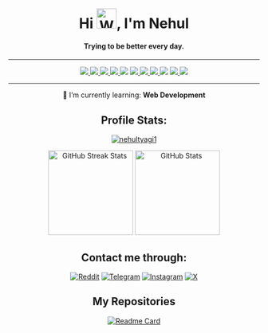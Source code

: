 <div align="center">
 <h1>Hi <img src="https://raw.githubusercontent.com/Tarikul-Islam-Anik/Animated-Fluent-Emojis/master/Emojis/Hand%20gestures/Waving%20Hand%20Medium-Light%20Skin%20Tone.png" alt="Waving Hand Medium-Light Skin Tone" width="40" height="40" />, I'm Nehul</h1>
 <h4>Trying to be better every day.</h4>

---

 <a href="https://www.python.org" target="_blank" rel="noreferrer">
  <picture>
   <source media="(prefers-color-scheme: dark)" srcset="https://img.shields.io/badge/Python-0d1117?logo=python">
   <img src="https://img.shields.io/badge/Python-white?logo=python">
  </picture>
 </a>
 <a href=https://pandas.pydata.org/" target="_blank" rel="noreferrer">
  <picture>
   <source media="(prefers-color-scheme: dark)" srcset="https://img.shields.io/badge/Pandas-0d1117?logo=pandas">
   <img src="https://img.shields.io/badge/Pandas-white?logo=pandas">
  </picture>
 </a>
 <a href="https://www.mysql.com/" target="_blank" rel="noreferrer">
  <picture>
   <source media="(prefers-color-scheme: dark)" srcset="https://img.shields.io/badge/MySQL-0d1117?logo=mysql">
   <img src="https://img.shields.io/badge/MySQL-white?logo=mysql">
  </picture>
 </a>
 <a href="https://www.w3.org/html/" target="_blank" rel="noreferrer">
  <picture>
   <source media="(prefers-color-scheme: dark)" srcset="https://img.shields.io/badge/HTML5-0d1117?logo=html5">
   <img src="https://img.shields.io/badge/HTML5-white?logo=html5">
  </picture>
 </a>
 <a target="_blank" rel="noreferrer">
  <picture>
   <source media="(prefers-color-scheme: dark)" srcset="https://img.shields.io/badge/|-0d1117">
   <img src="https://img.shields.io/badge/|-white">
  </picture>
 </a>
 <a href="https://www.microsoft.com/en/windows/" target="_blank" rel="noreferrer">
  <picture>
   <source media="(prefers-color-scheme: dark)" srcset="https://img.shields.io/badge/Windows_11-0d1117?logo=windows">
   <img src="https://img.shields.io/badge/Windows_11-white?logo=windows">
  </picture>
 </a>
 <a href="https://www.apple.com/macos/sonoma/" target="_blank" rel="noreferrer">
  <picture>
   <source media="(prefers-color-scheme: dark)" srcset="https://img.shields.io/badge/macOS_Sonoma-0d1117?logo=macos">
   <img src="https://img.shields.io/badge/macOS_Sonoma-white?logo=macos">
  </picture>
 </a>
 <a href="https://fedoraproject.org/workstation/" target="_blank" rel="noreferrer">
  <picture>
   <source media="(prefers-color-scheme: dark)" srcset="https://img.shields.io/badge/Fedora_Workstation_39-0d1117?logo=fedora">
   <img src="https://img.shields.io/badge/Fedora_Workstation_39-white?logo=fedora">
  </picture>
 </a>
 <a target="_blank" rel="noreferrer">
  <picture>
   <source media="(prefers-color-scheme: dark)" srcset="https://img.shields.io/badge/|-0d1117">
   <img src="https://img.shields.io/badge/|-white">
  </picture>
 </a>
 <a href="https://www.adobe.com/products/photoshop.html" target="_blank" rel="noreferrer">
  <picture>
   <source media="(prefers-color-scheme: dark)" srcset="https://img.shields.io/badge/Photoshop-0d1117?logo=adobephotoshop">
   <img src="https://img.shields.io/badge/Adobe_Photoshop-white?logo=adobephotoshop">
  </picture>
 </a>
 <a href="https://www.adobe.com/products/premiere.html" target="_blank" rel="noreferrer">
  <picture>
   <source media="(prefers-color-scheme: dark)" srcset="https://img.shields.io/badge/Premiere_Pro-0d1117?logo=adobepremierepro">
   <img src="https://img.shields.io/badge/Adobe_Premiere_Pro-white?logo=adobepremierepro">
  </picture>
 </a>
 
 ---
 
  🌱 I’m currently learning: **Web Development**

 ## Profile Stats:

 <a href="https://github.com/nehultyagi1" target="_blank" rel="noreferrer"> <img src="https://komarev.com/ghpvc/?username=nehultyagi1&label=Profile%20views&color=0e75b6&style=flat" alt="nehultyagi1" /></a>

 <a href="https://github.com/nehultyagi1"><img src="https://github-readme-streak-stats.herokuapp.com/?user=nehultyagi1&theme=ambient-gradient" height="170" alt="GitHub Streak Stats"></a>
 <a href="https://github.com/nehultyagi1" target="_blank" rel="noreferrer"><img src="https://github-readme-stats.vercel.app/api?username=nehultyagi1&show_icons=true&locale=en&rank_icon=github&include_all_commits=true&count_private=true&cache_seconds=27000&theme=ambient_gradient" height="170" alt="GitHub Stats" /></a>

 
 ## Contact me through:
 <a href="https://reddit.com/u/nehultyagi1" target="blank"><img src="https://img.shields.io/badge/u/nehultyagi1-fa937d?logo=reddit&style=for-the-badge" alt="Reddit" /></a>
 <a href="https://t.me/nehultyagi1" target="blank"><img src="https://img.shields.io/badge/@nehultyagi1-lightblue?logo=telegram&style=for-the-badge" alt="Telegram" /></a>
 <a href="https://instagram.com/nehultyagi1" target="blank"><img src="https://img.shields.io/badge/@nehultyagi1-pink?logo=instagram&style=for-the-badge" alt="Instagram" /></a>
 <a href="https://twitter.com/intent/follow?screen_name=iamnehul" target="blank"><img src="https://img.shields.io/badge/@iamnehul-grey?logo=x&style=for-the-badge" alt="X" /></a>
  
## My Repositories
 [![Readme Card](https://github-readme-stats.vercel.app/api/pin/?username=nehultyagi1&repo=Intel-7260-WiFi-Bluetooth-Driver&theme=ambient_gradient)](https://github.com/nehultyagi1/Intel-7260-WiFi-Bluetooth-Driver)
</div>

<!--

#IGNORE

<a href="https://github.com/anuraghazra/github-readme-stats">
<picture>
  <source media="(prefers-color-scheme: dark)" srcset="https://github-readme-stats.vercel.app/api?username=anuraghazra&theme=dark">
  <img alt="Shows Anuraghazra's GitHub Stats." src="https://github-readme-stats.vercel.app/api?username=anuraghazra&theme=default">
</picture>
</a>





 <img src="https://img.shields.io/badge/|-black">
 <a href="https://www.photoshop.com/en" target="_blank" rel="noreferrer"><img src="https://img.shields.io/badge/Adobe_Photoshop-black?logo=adobephotoshop"></a>

transparent&text_color=ffffff
> Just a learner 😅

<h3 align="left">Connect with me:</h3>
<p align="left">
<a href="https://twitter.com/iamnehul" target="blank"><img align="center" src="https://raw.githubusercontent.com/rahuldkjain/github-profile-readme-generator/master/src/images/icons/Social/twitter.svg" alt="iamnhul" height="30" width="40" /></a>
<a href="https://instagram.com/nehultyagi1" target="blank"><img align="center" src="https://raw.githubusercontent.com/rahuldkjain/github-profile-readme-generator/master/src/images/icons/Social/instagram.svg" alt="nehultyagi1" height="30" width="40" /></a>
</p>


<h3 align="left">Languages and Tools:</h3>
<p align="left"> <a href="https://www.w3.org/html/" target="_blank" rel="noreferrer"> <img src="https://raw.githubusercontent.com/devicons/devicon/master/icons/html5/html5-original-wordmark.svg" alt="html5" width="40" height="40"/> </a> <a href="https://www.mysql.com/" target="_blank" rel="noreferrer"> <img src="https://raw.githubusercontent.com/devicons/devicon/master/icons/mysql/mysql-original-wordmark.svg" alt="mysql" width="40" height="40"/> </a> <a href="https://pandas.pydata.org/" target="_blank" rel="noreferrer"> <img src="https://raw.githubusercontent.com/devicons/devicon/2ae2a900d2f041da66e950e4d48052658d850630/icons/pandas/pandas-original.svg" alt="pandas" width="40" height="40"/> </a> <a href="https://www.photoshop.com/en" target="_blank" rel="noreferrer"> <img src="https://raw.githubusercontent.com/devicons/devicon/master/icons/photoshop/photoshop-line.svg" alt="photoshop" width="40" height="40"/> </a> <a href="https://www.python.org" target="_blank" rel="noreferrer"> <img src="https://raw.githubusercontent.com/devicons/devicon/master/icons/python/python-original.svg" alt="python" width="40" height="40"/> </a> </p>


[![Readme Card](https://github-readme-stats.vercel.app/api/pin/?username=nehultyagi1&repo=Intel-7260-WiFi-Bluetooth-Driver&theme=transparent&text_color=ffffff)](https://github.com/nehultyagi1/Intel-7260-WiFi-Bluetooth-Driver)


<p><img align="left" src="https://github-readme-stats.vercel.app/api/top-langs?username=nehultyagi1&show_icons=true&locale=en&layout=compact" alt="nehultyagi1" /></p>

<p>&nbsp;<img align="center" src="https://github-readme-stats.vercel.app/api?username=nehultyagi1&show_icons=true&locale=en" alt="nehultyagi1" /></p>

<p><img align="center" src="https://github-readme-streak-stats.herokuapp.com/?user=nehultyagi1&" alt="nehultyagi1" /></p>

<p align="left"> <a href="https://github.com/ryo-ma/github-profile-trophy"><img src="https://github-profile-trophy.vercel.app/?username=nehultyagi1" alt="nehultyagi1" /></a> </p>

<details>
<summary>My top THINGS-TO-RANK</summary>

YOUR TABLE

</details>

<picture>
 <source media="(prefers-color-scheme: dark)" srcset="https://blog.entheosweb.com/wp-content/uploads/2020/09/dark_mode_icons.jpg">
 <source media="(prefers-color-scheme: light)" srcset="https://blog.entheosweb.com/wp-content/uploads/2020/09/dark_mode_icons.jpg">
 <img alt="YOUR-ALT-TEXT" src="YOUR-DEFAULT-IMAGE">
</picture>

| Rank | THING-TO-RANK |
|-----:|---------------|
|     1|               |
|     2|               |
|     3|               |


**nehultyagi1/nehultyagi1** is a ✨ _special_ ✨ repository because its `README.md` (this file) appears on your GitHub profile.

Here are some ideas to get you started:

- 🔭 I’m currently working on ...
- 🌱 I’m currently learning ...
- 👯 I’m looking to collaborate on ...
- 🤔 I’m looking for help with ...
- 💬 Ask me about ...
- 📫 How to reach me: ...
- 😄 Pronouns: ...
- ⚡ Fun fact: ...
-->

